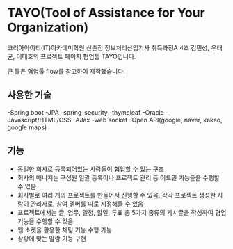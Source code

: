 # TAYO(Tool of Assistance for Your Organization)
코리아아이티(IT)아카데미학원 신촌점 정보처리산업기사 취득과정A 
4조 김민성, 우태균, 이태호의 프로젝트 페이지 협업툴 TAYO입니다.


큰 틀은 협업툴 flow를 참고하여 제작했습니다.
## 사용한 기술
-Spring boot
-JPA
-spring-security
-thymeleaf
-Oracle
-Javascript/HTML/CSS
-AJax
-web socket
-Open API(google, naver, kakao, google maps)

## 기능
- 동일한 회사로 등록되어있는 사람들이 협업할 수 있는 구조
- 회사의 매니저는 구성원 일괄 등록이나 프로젝트 관리 등 어드민 기능들을 수행할 수 있음
- 회사별로 여러 개의 프로젝트를 만들어서 진행할 수 있음. 각각 프로젝트 생성한 사람이 관리자로, 참여 멤버를 따로 지정해둘 수 있음
- 프로젝트에서는 글, 업무, 일정, 할일, 투표 총 5가지 종류의 게시글을 작성하여 협업 기능을 수행할 수 있음
- 웹 소켓을 활용한 채팅 기능 수행 가능
- 상황에 맞는 알람 기능 구현
  
